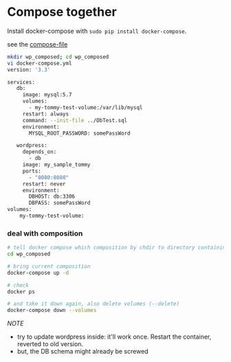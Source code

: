 # Compose together

Install docker-compose with `sudo pip install docker-compose`.

see the [compose-file](docker-compose.yml)
```bash
mkdir wp_composed; cd wp_composed
vi docker-compose.yml
version: '3.3'

services:
   db:
     image: mysql:5.7
     volumes:
       - my-tommy-test-volume:/var/lib/mysql
     restart: always
     command: --init-file ../DbTest.sql
     environment:
       MYSQL_ROOT_PASSWORD: somePassWord

   wordpress:
     depends_on:
       - db
     image: my_sample_tommy
     ports:
       - "8080:8080"
     restart: never
     environment:
       DBHOST: db:3306
       DBPASS: somePassWord
volumes:
    my-tommy-test-volume:
```
### deal with composition
```bash
# tell docker compose which composition by chdir to directory containing comose.yml 
cd wp_composed

# bring current composition
docker-compose up -d

# check
docker ps

# and take it down again, also delete volumes (--delete)
docker-compose down --volumes
```
>
*NOTE*
- try to update wordpress inside: it'll work once. Restart the container, reverted to old version.
- but, the DB schema might already be screwed
>

